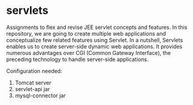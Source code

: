 # servlets

Assignments to flex and revise JEE servlet concepts and features. In this repository, we are going to create multiple web applications and conceptualize few related features using Servlet. In a nutshell, Servlets enables us to create server-side dynamic web applications. It provides numerous advantages over CGI (Common Gateway Interface), the preceding technology to handle server-side applications.

Configuration needed:
1) Tomcat server
2) servlet-api jar
3) mysql-connector jar
